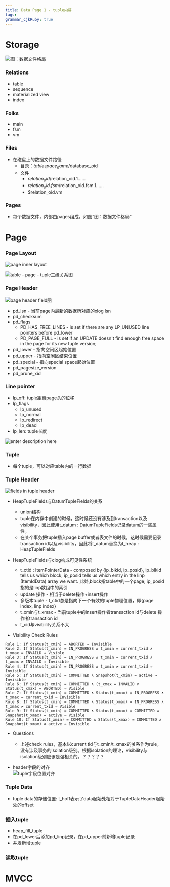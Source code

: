 ```yaml
---
title: Data Page 1 - tuple内幕
tags: 
grammar_cjkRuby: true
---
```

# Storage
![图：数据文件格局](./images/Screenshot_from_2022-04-20_20-51-06.png)


### Relations
- table
- sequence
- materialized view
- index


### Folks
- main
- fsm
- vm

### Files
- 在磁盘上的数据文件路径
	- 目录：$tablespace_name/$database_oid
	- 文件
		- $relation_oid/$relation_oid.1......
		- $relation_oid.fsm/$relation_oid.fsm.1......
		- $relation_oid.vm

### Pages
- 每个数据文件，内部由pages组成。如图“图：数据文件格局”
# Page
### Page Layout

![page inner layout](./images/Screenshot_from_2022-04-20_16-39-35.png)

![table - page - tuple三级关系图](./images/1650894154257.png)
### Page Header
![page header field图](./images/1650895897771.png)

- pd_lsn - 当前page内最新的数据所对应的xlog lsn
- pd_checksum
- pd_flags 
	- PD_HAS_FREE_LINES - is set if there are any LP_UNUSED line pointers before pd_lower
	- PD_PAGE_FULL - is set if an UPDATE doesn't find enough free space in the page for its new tuple version; 
- pd_lower - 指向空闲区起始位置
- pd_upper - 指向空闲区结束位置
- pd_special - 指向special space起始位置
- pd_pagesize_version
- pd_prune_xid

### Line pointer
- lp_off: tuple距离page头的位移
- lp_flags
	- lp_unused
	- lp_normal
	- lp_redirect
	- lp_dead
- lp_len: tuple长度

![enter description here](./images/1652062636448.png)


### Tuple
- 每个tuple，可以对应table内的一行数据

### Tuple Header

![fields in tuple header](./images/1650894403055.png)
- HeapTupleFields与DatumTupleFields的关系
	- union结构
	- tuple在内存中创建的时候，这时候还没有涉及到transaction以及visibility，因此使用t_datum : DatumTupleFields记录datum的一些属性。
	- 在某个事务把tuple插入page buffer或者表文件的时候，这时候需要记录transaction id以及visibility，因此将t_datum替换为t_heap : HeapTupleFields

- HeapTupleFields与clog构成可见性系统
	- t_ctid : ItemPointerData -  composed by {ip_blkid, ip_posid}, ip_blkid tells us which block, ip_posid tells us which entry in  the linp (ItemIdData) array we want. 此处,block指table中的一个page; ip_posid指的是linp数组中的索引
	- update 操作 - 相当于delete操作+insert操作
	- 多版本tuple - t_ctid总是指向下一个有效的tuple物理位置，即{page index, linp index}
	- t_xmin与t_xmax - 当前tuple中的insert操作者transaction id与delete 操作者transaction id
	- t_cid与visibility关系不大

- Visibility Check Rules
```
Rule 1: If Status(t_xmin) = ABORTED ⇒ Invisible
Rule 2: If Status(t_xmin) = IN_PROGRESS ∧ t_xmin = current_txid ∧ t_xmax = INVAILD ⇒ Visible
Rule 3: If Status(t_xmin) = IN_PROGRESS ∧ t_xmin = current_txid ∧ t_xmax ≠ INVAILD ⇒ Invisible
Rule 4: If Status(t_xmin) = IN_PROGRESS ∧ t_xmin ≠ current_txid ⇒ Invisible
Rule 5: If Status(t_xmin) = COMMITTED ∧ Snapshot(t_xmin) = active ⇒ Invisible
Rule 6: If Status(t_xmin) = COMMITTED ∧ (t_xmax = INVALID ∨ Status(t_xmax) = ABORTED) ⇒ Visible
Rule 7: If Status(t_xmin) = COMMITTED ∧ Status(t_xmax) = IN_PROGRESS ∧ t_xmax = current_txid ⇒ Invisible
Rule 8: If Status(t_xmin) = COMMITTED ∧ Status(t_xmax) = IN_PROGRESS ∧ t_xmax ≠ current_txid ⇒ Visible
Rule 9: If Status(t_xmin) = COMMITTED ∧ Status(t_xmax) = COMMITTED ∧ Snapshot(t_xmax) = active ⇒ Visible
Rule 10: If Status(t_xmin) = COMMITTED ∧ Status(t_xmax) = COMMITTED ∧ Snapshot(t_xmax) ≠ active ⇒ Invisible
```

- Questions
	- 上述check rules，基本以current tid与t_xmin/t_xmax的关系作为rule，没有涉及事务的isolation级别。根据isolation的理论，visibility与isolation级别应该是强相关的。？？？？？
	
- header字段的对齐	
![tuple字段位置对齐](./images/1652062437391.png)

### Tuple Data
- tuple data的存储位置: t_hoff表示了data起始处相对于TupleDataHeader起始处的offset


### 插入tuple
- heap_fill_tuple
- 在pd_lower后添加pd_linp记录，在pd_upper前新增tuple记录
- 并发新增tuple

### 读取tuple


# MVCC

